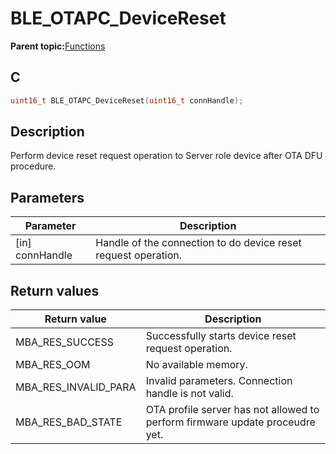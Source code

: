 # BLE\_OTAPC\_DeviceReset

**Parent topic:**[Functions](GUID-45BBEAF5-6AC8-4907-91BF-BF8D646FE2E3.md)

## C

```c
uint16_t BLE_OTAPC_DeviceReset(uint16_t connHandle);
```

## Description

Perform device reset request operation to Server role device after OTA DFU procedure.

## Parameters

|Parameter|Description|
|---------|-----------|
|\[in\] connHandle|Handle of the connection to do device reset request operation.|

## Return values

|Return value|Description|
|------------|-----------|
|MBA\_RES\_SUCCESS|Successfully starts device reset request operation.|
|MBA\_RES\_OOM|No available memory.|
|MBA\_RES\_INVALID\_PARA|Invalid parameters. Connection handle is not valid.|
|MBA\_RES\_BAD\_STATE|OTA profile server has not allowed to perform firmware update proceudre yet.|

